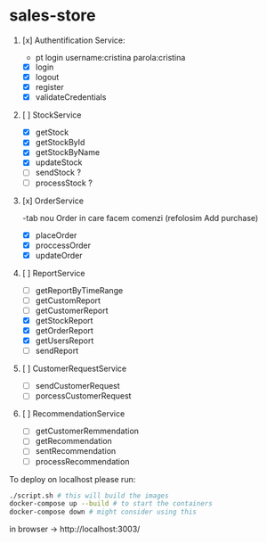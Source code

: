 # sales-store
1. [x] Authentification Service:

    - pt login username:cristina parola:cristina
    - [x] login 
    - [x] logout 
    - [x] register 
    - [x] validateCredentials 
    
2. [ ] StockService
    
    - [x] getStock  
    - [x] getStockById 
    - [x] getStockByName 
    - [x] updateStock 
    - [ ] sendStock ?
    - [ ] processStock ?
    
3. [x] OrderService

    -tab nou Order in care facem comenzi (refolosim Add purchase)

    - [x] placeOrder
    - [x] proccessOrder
    - [x] updateOrder
    
4. [ ] ReportService
    
    - [ ] getReportByTimeRange
    - [ ] getCustomReport
    - [ ] getCustomerReport
    - [x] getStockReport
    - [x] getOrderReport
    - [x] getUsersReport
    - [ ] sendReport
    
5. [ ] CustomerRequestService
    
    - [ ] sendCustomerRequest
    - [ ] porcessCustomerRequest
    
6. [ ] RecommendationService

    - [ ] getCustomerRemmendation
    - [ ] getRecommendation
    - [ ] sentRecommendation
    - [ ] processRecommendation

To deploy on localhost please run:

```bash
./script.sh # this will build the images
docker-compose up --build # to start the containers
docker-compose down # might consider using this
```

in browser -> http://localhost:3003/
